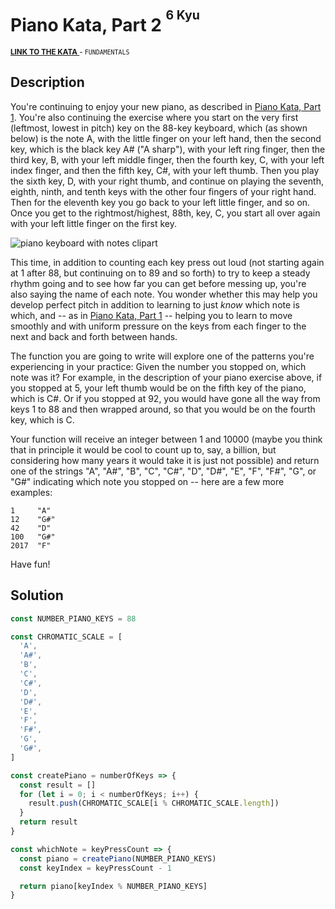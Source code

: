 <h1>Piano Kata, Part 2 <sup><sup>6 Kyu</sup></sup></h1>

<sup>
  <a href="https://www.codewars.com/kata/589631d24a7323d18d00016f">
    <strong>LINK TO THE KATA</strong>
  </a> - <code>FUNDAMENTALS</code>
</sup>

## Description

You're continuing to enjoy your new piano, as described in [Piano Kata, Part 1](./piano-kata-part-1.md). You're also continuing the exercise where you start on the very first (leftmost, lowest in pitch) key on the 88-key keyboard, which (as shown below) is the note A, with the little finger on your left hand, then the second key, which is the black key A# ("A sharp"), with your left ring finger, then the third key, B, with your left middle finger, then the fourth key, C, with your left index finger, and then the fifth key, C#, with your left thumb. Then you play the sixth key, D, with your right thumb, and continue on playing the seventh, eighth, ninth, and tenth keys with the other four fingers of your right hand. Then for the eleventh key you go back to your left little finger, and so on. Once you get to the rightmost/highest, 88th, key, C, you start all over again with your left little finger on the first key.

![piano keyboard with notes clipart](http://tachyonlabs.com/miscimages/piano-keyboard-with-notes-clipart.jpg)

This time, in addition to counting each key press out loud (not starting again at 1 after 88, but continuing on to 89 and so forth) to try to keep a steady rhythm going and to see how far you can get before messing up, you're also saying the name of each note. You wonder whether this may help you develop perfect pitch in addition to learning to just _know_ which note is which, and -- as in [Piano Kata, Part 1](./piano-kata-part-1.md) -- helping you to learn to move smoothly and with uniform pressure on the keys from each finger to the next and back and forth between hands.

The function you are going to write will explore one of the patterns you're experiencing in your practice: Given the number you stopped on, which note was it? For example, in the description of your piano exercise above, if you stopped at 5, your left thumb would be on the fifth key of the piano, which is C#. Or if you stopped at 92, you would have gone all the way from keys 1 to 88 and then wrapped around, so that you would be on the fourth key, which is C.

Your function will receive an integer between 1 and 10000 (maybe you think that in principle it would be cool to count up to, say, a billion, but considering how many years it would take it is just not possible) and return one of the strings "A", "A#", "B", "C", "C#", "D", "D#", "E", "F", "F#", "G", or "G#" indicating which note you stopped on -- here are a few more examples:

```
1     "A"
12    "G#"
42    "D"
100   "G#"
2017  "F"
```

Have fun!

## Solution

```javascript
const NUMBER_PIANO_KEYS = 88

const CHROMATIC_SCALE = [
  'A',
  'A#',
  'B',
  'C',
  'C#',
  'D',
  'D#',
  'E',
  'F',
  'F#',
  'G',
  'G#',
]

const createPiano = numberOfKeys => {
  const result = []
  for (let i = 0; i < numberOfKeys; i++) {
    result.push(CHROMATIC_SCALE[i % CHROMATIC_SCALE.length])
  }
  return result
}

const whichNote = keyPressCount => {
  const piano = createPiano(NUMBER_PIANO_KEYS)
  const keyIndex = keyPressCount - 1

  return piano[keyIndex % NUMBER_PIANO_KEYS]
}
```
